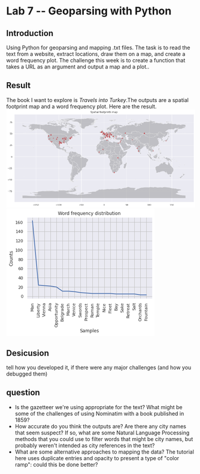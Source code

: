 # Lab 7 -- Geoparsing with Python
## Introduction
Using Python for geoparsing and mapping .txt files. The task is to read the text from a website, extract locations, draw them on a map, and create a word frequency plot. The challenge this week is to create a function that takes a URL as an argument and output a map and a plot.. 
## Result
The book I want to explore is *Travels into Turkey*.The outputs are a spatial footprint map and a word frequency plot. Here are the result.
![Spatial Footprint Map](images/FootprintMap.png)
![Word Frequency Plot](images/FrequencyPlot.png)
## Desicusion
tell how you developed it, if there were any major challenges (and how you debugged them)
## question
* Is the gazetteer we're using appropriate for the text? What might be some of the challenges of using Nominatim with a book published in 1859?
* How accurate do you think the outputs are? Are there any city names that seem suspect? If so, what are some Natural Language Processing methods that you could use to filter words that might be city names, but probably weren't intended as city references in the text?
* What are some alternative approaches to mapping the data? The tutorial here uses duplicate entries and opacity to present a type of "color ramp": could this be done better?

